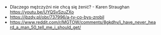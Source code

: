 - Dlaczego mężczyźni nie chcą się żenić? - Karen Straughan https://youtu.be/UYQSvSzuZXo
- https://jbzdy.pl/obr/737996/a-ty-co-bys-zrobil
- https://www.reddit.com/r/MGTOW/comments/8gkdhv/i_have_never_heard_a_man_50_tell_me_i_should_get/